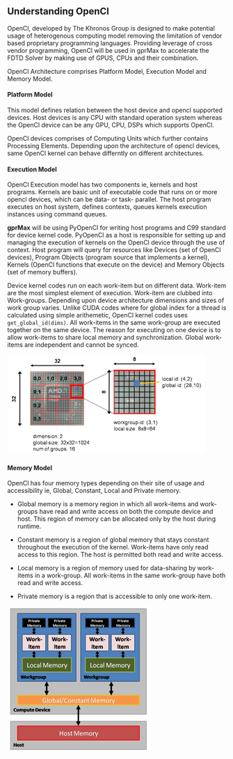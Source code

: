 ## Understanding OpenCl

OpenCl, developed by The Khronos Group is designed to make potential usage of heterogenous computing model removing the limitation of vendor based proprietary programming languages. Providing leverage of cross vendor programming, OpenCl will be used in gprMax to accelerate the FDTD Solver by making use of GPUS, CPUs and their combination. 

OpenCl Architecture comprises Platform Model, Execution Model and Memory Model. 

#### Platform Model

This model defines relation between the host device and opencl supported devices. Host devices is any CPU with standard operation system whereas the OpenCl device can be any GPU, CPU, DSPs which supports OpenCl. 

OpenCl devices comprises of Computing Units which further contains Processing Elements. Depending upon the architecture of opencl devices, same OpenCl kernel can behave differntly on different architectures. 

#### Execution Model

OpenCl Execution model has two components ie, kernels and host programs. Kernels are basic unit of executable code that runs on or more opencl devices, which can be data- or task- parallel. The host program executes on host system, defines contexts, queues kernels execution instances using command queues. 

**gprMax** will be using PyOpenCl for writing host programs and C99 standard for device kernel code. PyOpenCl as a host is responsible for setting up and managing the execution of kernels on the OpenCl device through the use of context. Host program will query for resources like Devices (set of OpenCl devices), Program Objects (program source that implements a kernel), Kernels (OpenCl functions that execute on the device) and Memory Objects (set of memory buffers). 

Device kernel codes run on each work-item but on different data. Work-item are the most simplest element of execution. Work-item are clubbed into Work-groups. Depending upon device architecture dimensions and sizes of work group varies. Unlike CUDA codes where for global index for a thread is calculated using simple arithemetic, OpenCl kernel codes uses `get_global_id(dims)`. All work-items in the same work-group are executed together on the same device. The reason for executing on one device is to allow work-items to share local memory and synchronization. Global work-items are independent and cannot be synced. 

![Computing Architecture](../static/img/_posts/work_item_group.png)

#### Memory Model

OpenCl has four memory types depending on their site of usage and accessibility ie, Global, Constant, Local and Private memory. 

- Global memory is a memory region in which all work-items and work-groups have read and write access on both the compute device and host. This region of memory can be allocated only by the host during runtime. 

- Constant memory is a region of global memory that stays constant throughout the execution of the kernel. Work-items have only read access to this region. The host is permitted both read and write access. 

- Local memory is a region of memory used for data-sharing by work-items in a work-group. All work-items in the same work-group have both read and write access. 

- Private memory is a region that is accessible to only one work-item.

![Memory Model](../static/img/_posts/memory.png)

